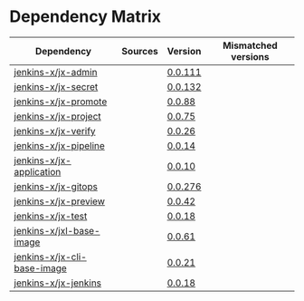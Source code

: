 # Dependency Matrix

Dependency | Sources | Version | Mismatched versions
---------- | ------- | ------- | -------------------
[jenkins-x/jx-admin](https://github.com/jenkins-x/jx-admin) |  | [0.0.111](https://github.com/jenkins-x/jx-admin/releases/tag/v0.0.111) | 
[jenkins-x/jx-secret](https://github.com/jenkins-x/jx-secret) |  | [0.0.132](https://github.com/jenkins-x/jx-secret/releases/tag/v0.0.132) | 
[jenkins-x/jx-promote](https://github.com/jenkins-x/jx-promote) |  | [0.0.88](https://github.com/jenkins-x/jx-promote/releases/tag/v0.0.88) | 
[jenkins-x/jx-project](https://github.com/jenkins-x/jx-project) |  | [0.0.75](https://github.com/jenkins-x/jx-project/releases/tag/v0.0.75) | 
[jenkins-x/jx-verify](https://github.com/jenkins-x/jx-verify) |  | [0.0.26](https://github.com/jenkins-x/jx-verify/releases/tag/v0.0.26) | 
[jenkins-x/jx-pipeline](https://github.com/jenkins-x/jx-pipeline) |  | [0.0.14](https://github.com/jenkins-x/jx-pipeline/releases/tag/v0.0.14) | 
[jenkins-x/jx-application](https://github.com/jenkins-x/jx-application) |  | [0.0.10](https://github.com/jenkins-x/jx-application/releases/tag/v0.0.10) | 
[jenkins-x/jx-gitops](https://github.com/jenkins-x/jx-gitops) |  | [0.0.276](https://github.com/jenkins-x/jx-gitops/releases/tag/v0.0.276) | 
[jenkins-x/jx-preview](https://github.com/jenkins-x/jx-preview) |  | [0.0.42](https://github.com/jenkins-x/jx-preview/releases/tag/v0.0.42) | 
[jenkins-x/jx-test](https://github.com/jenkins-x/jx-test) |  | [0.0.18](https://github.com/jenkins-x/jx-test/releases/tag/v0.0.18) | 
[jenkins-x/jxl-base-image](https://github.com/jenkins-x/jxl-base-image) |  | [0.0.61]() | 
[jenkins-x/jx-cli-base-image](https://github.com/jenkins-x/jx-cli-base-image) |  | [0.0.21]() | 
[jenkins-x/jx-jenkins](https://github.com/jenkins-x/jx-jenkins) |  | [0.0.18](https://github.com/jenkins-x/jx-jenkins/releases/tag/v0.0.18) | 
